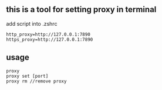 ## this is a tool for setting proxy in terminal

add script into .zshrc
````shell
http_proxy=http://127.0.0.1:7890
https_proxy=http://127.0.0.1:7890
````

## usage

```shell
proxy 
proxy set [port]
proxy rm //remove proxy
```

